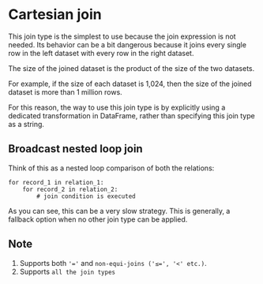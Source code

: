 # Cartesian join

This join type is the simplest to use because the join expression is not needed.
Its behavior can be a bit dangerous because it joins every single row in the left dataset with every row in the right dataset.

The size of the joined dataset is the product of the size of the two datasets.

For example, if the size of each dataset is 1,024, then the size of the joined dataset is more than 1 million rows.

For this reason, the way to use this join type is by explicitly using a dedicated transformation in DataFrame, rather than specifying this
join type as a string.

## Broadcast nested loop join

Think of this as a nested loop comparison of both the relations:

    for record_1 in relation_1:
        for record_2 in relation_2:
            # join condition is executed

As you can see, this can be a very slow strategy.
This is generally, a fallback option when no other join type can be applied.

## Note

1. Supports both `'='` and `non-equi-joins ('≤=', '<' etc.)`.
2. Supports `all the join types`
